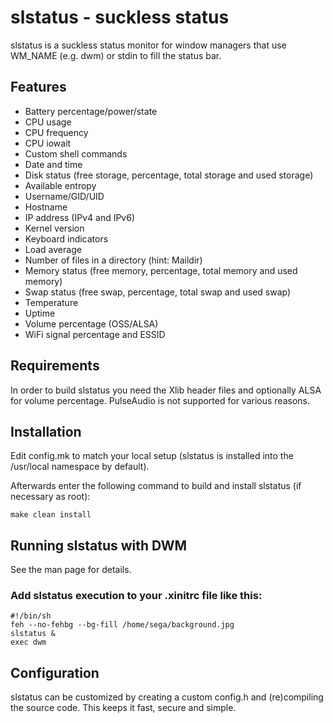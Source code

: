 # slstatus - suckless status
slstatus is a suckless status monitor for window managers that use WM_NAME
(e.g. dwm) or stdin to fill the status bar.


## Features
- Battery percentage/power/state
- CPU usage
- CPU frequency
- CPU iowait
- Custom shell commands
- Date and time
- Disk status (free storage, percentage, total storage and used storage)
- Available entropy
- Username/GID/UID
- Hostname
- IP address (IPv4 and IPv6)
- Kernel version
- Keyboard indicators
- Load average
- Number of files in a directory (hint: Maildir)
- Memory status (free memory, percentage, total memory and used memory)
- Swap status (free swap, percentage, total swap and used swap)
- Temperature
- Uptime
- Volume percentage (OSS/ALSA)
- WiFi signal percentage and ESSID


## Requirements
In order to build slstatus you need the Xlib header files and optionally ALSA
for volume percentage. PulseAudio is not supported for various reasons.


## Installation
Edit config.mk to match your local setup (slstatus is installed into the
/usr/local namespace by default).

Afterwards enter the following command to build and install slstatus (if
necessary as root):

    make clean install


## Running slstatus with DWM
See the man page for details.
### Add slstatus execution to your .xinitrc file like this:
````
#!/bin/sh
feh --no-fehbg --bg-fill /home/sega/background.jpg
slstatus &
exec dwm
````
## Configuration
slstatus can be customized by creating a custom config.h and (re)compiling the
source code. This keeps it fast, secure and simple.
